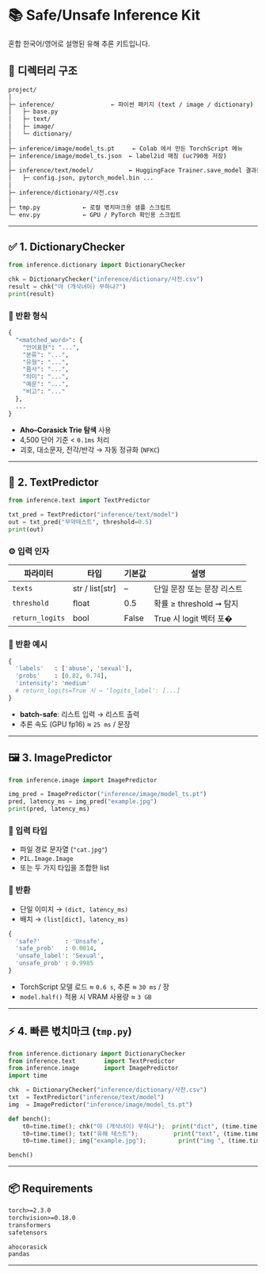 # 📚 Safe/Unsafe Inference Kit

혼합 한국어/영어로 설명된 유해 추론 키트입니다.

## 📂️ 디렉터리 구조

```bash
project/
│
├─ inference/                ← 파이썬 패키지 (text / image / dictionary)
│   ├─ base.py
│   ├─ text/
│   ├─ image/
│   └─ dictionary/
│
├─ inference/image/model_ts.pt     ← Colab 에서 만든 TorchScript 메뉴
├─ inference/image/model_ts.json  ← label2id 매칭 (uc790동 저장)
│
├─ inference/text/model/          ← HuggingFace Trainer.save_model 결과물
│   ├─ config.json, pytorch_model.bin ...
│
├─ inference/dictionary/사전.csv
│
├─ tmp.py            ← 로컬 벿치마크용 샘플 스크립트
└─ env.py            ← GPU / PyTorch 확인용 스크립트
```

---

## ✅ 1. DictionaryChecker

```python
from inference.dictionary import DictionaryChecker

chk = DictionaryChecker("inference/dictionary/사전.csv")
result = chk("야 (개삭녀이) 무하냐?")
print(result)
```

### 🔄 반환 형식

```python
{
  "<matched_word>": {
    "언어표현": "...",
    "분류": "...",
    "유형": "...",
    "품사": "...",
    "의미": "...",
    "예문": "...",
    "비고": "..."
  },
  ...
}
```

- **Aho–Corasick Trie 탐색** 사용
- 4,500 단어 기준 < `0.1ms` 처리
- 괴호, 대소문자, 전각/반각 → 자동 정규화 (`NFKC`)

---

## 🧠 2. TextPredictor

```python
from inference.text import TextPredictor

txt_pred = TextPredictor("inference/text/model")
out = txt_pred("무약테스트", threshold=0.5)
print(out)
```

### ⚙️ 입력 인자

| 파라미터       | 타입              | 기본값   | 설명                             |
|----------------|-------------------|----------|----------------------------------|
| `texts`        | str / list[str]   | –        | 단일 문장 또는 문장 리스트        |
| `threshold`    | float             | 0.5      | 확률 ≥ threshold ➞ 탐지          |
| `return_logits`| bool              | False    | True 시 logit 벡터 포�          |

### 🔄 반환 예시

```python
{
  'labels'   : ['abuse', 'sexual'],
  'probs'    : [0.82, 0.74],
  'intensity': 'medium'
  # return_logits=True 시 → 'logits_label': [...]
}
```

- **batch-safe**: 리스트 입력 → 리스트 출력
- 추론 속도 (GPU fp16) ≈ `25 ms` / 문장

---

## 🖼️ 3. ImagePredictor

```python
from inference.image import ImagePredictor

img_pred = ImagePredictor("inference/image/model_ts.pt")
pred, latency_ms = img_pred("example.jpg")
print(pred, latency_ms)
```

### 📅 입력 타입

- 파일 경로 문자열 (`"cat.jpg"`)
- `PIL.Image.Image`
- 또는 두 가지 타입을 조합한 list

### 🔄 반환

- 단일 이미지 → `(dict, latency_ms)`
- 배치 → `(list[dict], latency_ms)`

```python
{
  'safe?'       : 'Unsafe',
  'safe_prob'   : 0.0014,
  'unsafe_label': 'Sexual',
  'unsafe_prob' : 0.9985
}
```

- TorchScript 모델 로드 ≈ `0.6 s`, 추론 ≈ `30 ms` / 장
- `model.half()` 적용 시 VRAM 사용량 ≈ `3 GB`

---

## ⚡ 4. 빠른 벿치마크 (`tmp.py`)

```python
from inference.dictionary import DictionaryChecker
from inference.text        import TextPredictor
from inference.image       import ImagePredictor
import time

chk  = DictionaryChecker("inference/dictionary/사전.csv")
txt  = TextPredictor("inference/text/model")
img  = ImagePredictor("inference/image/model_ts.pt")

def bench():
    t0=time.time(); chk("야 (개삭녀이) 무하냐");  print("dict", (time.time()-t0)*1e3,"ms")
    t0=time.time(); txt("유해 테스트");          print("text", (time.time()-t0)*1e3,"ms")
    t0=time.time(); img("example.jpg");         print("img ", (time.time()-t0)*1e3,"ms")

bench()
```

---

## 📦 Requirements

```txt
torch>=2.3.0
torchvision>=0.18.0
transformers
safetensors

ahocorasick
pandas
```

---